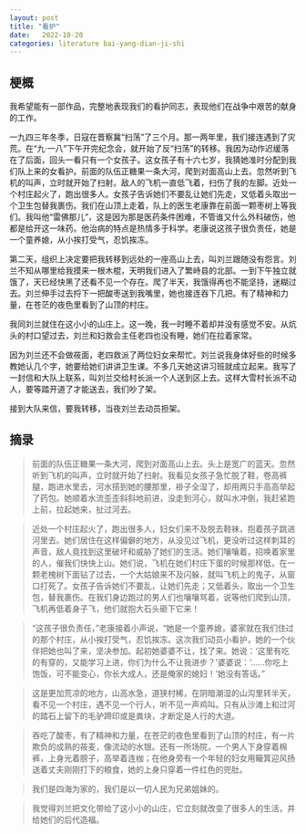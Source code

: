 ```yaml
---
layout: post
title: "看护"
date:   2022-10-20
categories: literature bai-yang-dian-ji-shi
---
```


## 梗概

我希望能有一部作品，完整地表现我们的看护同志，表现他们在战争中艰苦的献身的工作。

一九四三年冬季，日寇在晋察冀“扫荡”了三个月。那一两年里，我们接连遇到了灾荒。在“九·一八”下午开完纪念会，就开始了反“扫荡”的转移。我因为动作迟缓落在了后面，回头一看只有一个女孩子。这女孩子有十六七岁，我猜她准时分配到我们队上来的女看护。前面的队伍正糖果一条大河，爬到对面高山上去。忽然听到飞机的叫声，立时就开始了扫射。敌人的飞机一直低飞着，扫伤了我的左脚。近处一个村庄起火了，跑出很多人。女孩子告诉她们不要乱让她们先走，又低着头取出一个卫生包替我裹伤。我们在山顶上走着，队上的医生老康靠在前面一颗枣树上等我们。我叫他“雷佛那儿”，这是因为那是医药条件困难，不管谁又什么外科破伤，他都是给开这一味药。他治病的特点是热情多于科学。老康说这孩子很负责任，她是一个童养媳，从小挨打受气，忍饥挨冻。

第二天，组织上决定要把我转移到远处的一座高山上去，叫刘兰跟随没有怨言。刘兰不知从哪里给我摸来一根木棍，天明我们进入了繁峙县的北部。一到下午独立就饿了，天已经快黑了还看不见一个存在。爬了半天，我饿得再也不能坚持，迷糊过去。刘兰伸手过去捋下一把酸枣送到我嘴里，她也接连吞下几把。有了精神和力量，在苍茫的夜色里看到了山顶的村庄。

我同刘兰就住在这小小的山庄上。这一晚，我一时睡不着却并没有感觉不安。从炕头的村口望过去，刘兰和妇救会主任老四也没有睡，她们在拉着家常。

因为刘兰还不会做莜面，老四救派了两位妇女来帮忙。刘兰说我身体好些的时候多教她认几个字，她要给她们讲讲卫生课。不多几天她这讲习班就成立起来。我写了一封信和大队上联系，叫刘兰交给村长派一个人送到区上去。这样大雪村长派不动人，要等踏开道了才能送去，我们吵了架。

接到大队来信，要我转移，当夜刘兰去动员担架。

## 摘录

> 前面的队伍正糖果一条大河，爬到对面高山上去。头上是宽广的蓝天。忽然听到飞机的叫声，立时就开始了扫射。我看见女孩子急忙脱了鞋，卷高裤腿，跑进水里去，河水搭到她的腰那里，褂子全湿了，却用两只手高高举起了药包。她顺着水流歪歪斜斜地前进，没走到河心，就叫水冲倒，我赶紧跑上前，拉起她来，扯过河去。

> 近处一个村庄起火了，跑出很多人，妇女们来不及脱去鞋袜，抱着孩子跳进河里去。她们居住在这样偏僻的地方，从没见过飞机，更没听过这样刺耳的声音，敌人竟找到这里破坏和威胁了她们的生活。她们嚷嚷着，招唤着家里的人，催我们快快上山。她们说，飞机在她们村庄下蛋的时候那样低，在一颗老槐树下面钻了过去，一个大姑娘来不及闪躲，就叫飞机上的鬼子，从窗口打死了。女孩子告诉她们不要乱，让她们先走；又低着头，取出一个卫生包，替我裹伤。在我们身边跑过的男人们也嚷嚷骂着，说等他们爬到山顶，飞机再低着身子飞，他们就抱大石头砸下它来！

> “这孩子很负责任，”老康接着小声说，“她是一个童养媳，婆家就在我们住过的那个村庄，从小挨打受气，忍饥挨冻。这次我们动员小看护，她的一个伙伴把她也叫了来，坚决参加。起初她婆婆不让，找了来。她说：‘这里有吃的有穿的，又能学习上进，你们为什么不让我进步？’婆婆说：‘……你吃上饱饭，可不能变心，你长大成人，还是俺家的媳妇！’她没有答话。”

> 这是更加荒凉的地方，山高水急，道狭村稀，在阴暗潮湿的山沟里转半天，看不见一个村庄，遇不见一个行人，听不见一声鸡叫。只有从沙滩上和过河的踏石上留下的毛驴蹄印或是粪块，才断定是人行的大道。

> 吞吃了酸枣，有了精神和力量，在苍茫的夜色里看到了山顶的村庄，有一片欺负的成熟的莜麦，像流动的水银。还有一所场院，一个男人下身穿着棉裤，上身光着膀子，高举着连枷；在他身旁有一个年轻的妇女用簸箕迎风扬送着丈夫刚刚打下的粮食，她的上身只穿着一件红色的兜肚。

> 我们是四海为家的，我们是以一切人民为兄弟姐妹的。

> 我觉得刘兰把文化带给了这小小的山庄，它立刻就改变了很多人的生活，并给她们的后代造福。